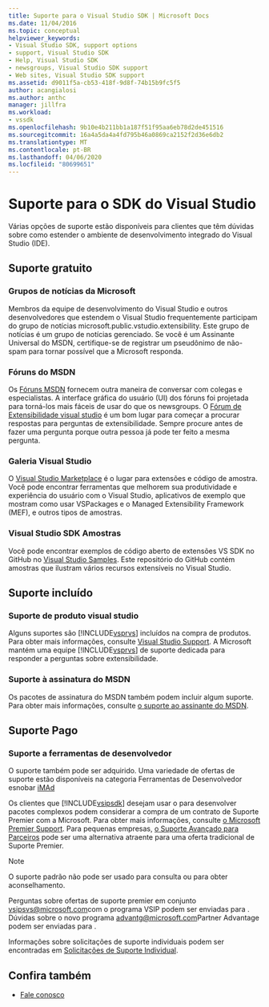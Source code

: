 ```yaml
---
title: Suporte para o Visual Studio SDK | Microsoft Docs
ms.date: 11/04/2016
ms.topic: conceptual
helpviewer_keywords:
- Visual Studio SDK, support options
- support, Visual Studio SDK
- Help, Visual Studio SDK
- newsgroups, Visual Studio SDK support
- Web sites, Visual Studio SDK support
ms.assetid: d9011f5a-cb53-418f-9d8f-74b15b9fc5f5
author: acangialosi
ms.author: anthc
manager: jillfra
ms.workload:
- vssdk
ms.openlocfilehash: 9b10e4b211bb1a187f51f95aa6eb78d2de451516
ms.sourcegitcommit: 16a4a5da4a4fd795b46a0869ca2152f2d36e6db2
ms.translationtype: MT
ms.contentlocale: pt-BR
ms.lasthandoff: 04/06/2020
ms.locfileid: "80699651"
---
```

# <a name="support-for-the-visual-studio-sdk"></a>Suporte para o SDK do Visual Studio
Várias opções de suporte estão disponíveis para clientes que têm dúvidas sobre como estender o ambiente de desenvolvimento integrado do Visual Studio (IDE).

## <a name="free-support"></a>Suporte gratuito

### <a name="microsoft-newsgroups"></a>Grupos de notícias da Microsoft
 Membros da equipe de desenvolvimento do Visual Studio e outros desenvolvedores que estendem o Visual Studio frequentemente participam do grupo de notícias microsoft.public.vstudio.extensibility. Este grupo de notícias é um grupo de notícias gerenciado. Se você é um Assinante Universal do MSDN, certifique-se de registrar um pseudônimo de não-spam para tornar possível que a Microsoft responda.

### <a name="msdn-forums"></a>Fóruns do MSDN
 Os [Fóruns MSDN](https://social.msdn.microsoft.com/Forums/en-US/home) fornecem outra maneira de conversar com colegas e especialistas. A interface gráfica do usuário (UI) dos fóruns foi projetada para torná-los mais fáceis de usar do que os newsgroups. O [Fórum de Extensibilidade visual studio](/azure/devops/integrate/index?view=azure-devops&viewFallbackFrom=vsts) é um bom lugar para começar a procurar respostas para perguntas de extensibilidade. Sempre procure antes de fazer uma pergunta porque outra pessoa já pode ter feito a mesma pergunta.

### <a name="visual-studio-gallery"></a>Galeria Visual Studio
 O [Visual Studio Marketplace](https://marketplace.visualstudio.com/) é o lugar para extensões e código de amostra. Você pode encontrar ferramentas que melhorem sua produtividade e experiência do usuário com o Visual Studio, aplicativos de exemplo que mostram como usar VSPackages e o Managed Extensibility Framework (MEF), e outros tipos de amostras.

### <a name="visual-studio-sdk-samples"></a>Visual Studio SDK Amostras

Você pode encontrar exemplos de código aberto de extensões VS SDK no GitHub no [Visual Studio Samples](https://github.com/Microsoft/VSSDK-Extensibility-Samples). Este repositório do GitHub contém amostras que ilustram vários recursos extensíveis no Visual Studio.

## <a name="included-support"></a>Suporte incluído

### <a name="visual-studio-product-support"></a>Suporte de produto visual studio
 Alguns suportes são [!INCLUDE[vsprvs](../code-quality/includes/vsprvs_md.md)] incluídos na compra de produtos. Para obter mais informações, consulte [Visual Studio Support](https://msdn.microsoft.com/vstudio/cc136615.aspx). A Microsoft mantém uma equipe [!INCLUDE[vsprvs](../code-quality/includes/vsprvs_md.md)] de suporte dedicada para responder a perguntas sobre extensibilidade.

### <a name="msdn-subscription-support"></a>Suporte à assinatura do MSDN
 Os pacotes de assinatura do MSDN também podem incluir algum suporte. Para obter mais informações, consulte [o suporte ao assinante do MSDN](https://msdn.microsoft.com/subscriptions/aa718661.aspx).

## <a name="paid-support"></a>Suporte Pago

### <a name="developer-tools-support"></a>Suporte a ferramentas de desenvolvedor

O suporte também pode ser adquirido. Uma variedade de ofertas de suporte estão disponíveis na categoria Ferramentas de Desenvolvedor esnobar [iMAd](https://support.microsoft.com/supportforbusiness/productselection?fltadd=sps-business-1&sapId=4fd4947b-15ea-ce01-080f-97f2ca3c76e8)

Os clientes que [!INCLUDE[vsipsdk](../extensibility/includes/vsipsdk_md.md)] desejam usar o para desenvolver pacotes complexos podem considerar a compra de um contrato de Suporte Premier com a Microsoft. Para obter mais informações, consulte [o Microsoft Premier Support](https://support.microsoft.com/premier). Para pequenas empresas, [o Suporte Avançado para Parceiros](https://partner.microsoft.com/support/advanced-cloud-support) pode ser uma alternativa atraente para uma oferta tradicional de Suporte Premier.

> [!NOTE]
> O suporte padrão não pode ser usado para consulta ou para obter aconselhamento.

Perguntas sobre ofertas de suporte premier em conjunto [vsipsvs@microsoft.com](mailto:vsipsvs@microsoft.com)com o programa VSIP podem ser enviadas para . Dúvidas sobre o novo programa [advantg@microsoft.com](mailto:advantg@microsoft.com)Partner Advantage podem ser enviadas para .

Informações sobre solicitações de suporte individuais podem ser encontradas em [Solicitações de Suporte Individual](https://support.microsoft.com/supportforbusiness/productselection).

## <a name="see-also"></a>Confira também

- [Fale conosco](../ide/feedback-options.md)
